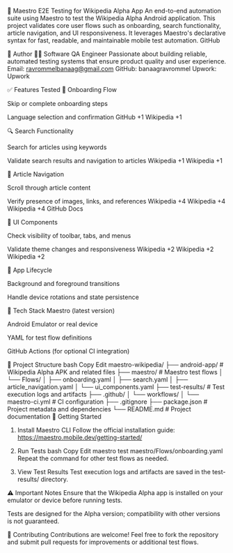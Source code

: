 🧪 Maestro E2E Testing for Wikipedia Alpha App
An end-to-end automation suite using Maestro to test the Wikipedia Alpha Android application. This project validates core user flows such as onboarding, search functionality, article navigation, and UI responsiveness. It leverages Maestro's declarative syntax for fast, readable, and maintainable mobile test automation.
GitHub

👤 Author
👨‍💻 Software QA Engineer
Passionate about building reliable, automated testing systems that ensure product quality and user experience.
Email: ravrommelbanaag@gmail.com
GitHub: banaagravrommel
Upwork: Upwork

✅ Features Tested
🚀 Onboarding Flow

Skip or complete onboarding steps

Language selection and confirmation
GitHub
+1
Wikipedia
+1

🔍 Search Functionality

Search for articles using keywords

Validate search results and navigation to articles
Wikipedia
+1
Wikipedia
+1

📄 Article Navigation

Scroll through article content

Verify presence of images, links, and references
Wikipedia
+4
Wikipedia
+4
Wikipedia
+4
GitHub Docs

🎨 UI Components

Check visibility of toolbar, tabs, and menus

Validate theme changes and responsiveness
Wikipedia
+2
Wikipedia
+2
Wikipedia
+2

🔄 App Lifecycle

Background and foreground transitions

Handle device rotations and state persistence

🧰 Tech Stack
Maestro (latest version)

Android Emulator or real device

YAML for test flow definitions

GitHub Actions (for optional CI integration)

📁 Project Structure
bash
Copy
Edit
maestro-wikipedia/
├── android-app/             # Wikipedia Alpha APK and related files
├── maestro/                 # Maestro test flows
│   └── Flows/
│       ├── onboarding.yaml
│       ├── search.yaml
│       ├── article_navigation.yaml
│       └── ui_components.yaml
├── test-results/            # Test execution logs and artifacts
├── .github/
│   └── workflows/
│       └── maestro-ci.yml   # CI configuration
├── .gitignore
├── package.json             # Project metadata and dependencies
└── README.md                # Project documentation
🚀 Getting Started
1. Install Maestro CLI
Follow the official installation guide: https://maestro.mobile.dev/getting-started/

2. Run Tests
bash
Copy
Edit
maestro test maestro/Flows/onboarding.yaml
Repeat the command for other test flows as needed.

3. View Test Results
Test execution logs and artifacts are saved in the test-results/ directory.

⚠️ Important Notes
Ensure that the Wikipedia Alpha app is installed on your emulator or device before running tests.

Tests are designed for the Alpha version; compatibility with other versions is not guaranteed.

🏁 Contributing
Contributions are welcome! Feel free to fork the repository and submit pull requests for improvements or additional test flows.

